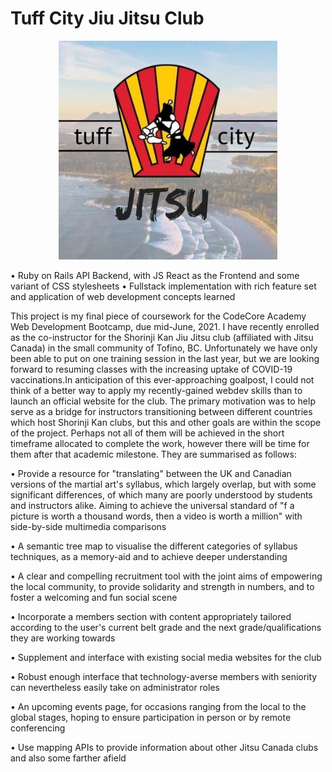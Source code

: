 <p align="center">
    <h1>Tuff City Jiu Jitsu Club</h1>
</p>

<p align="center">
    <img src="/src/img/45726016_249488879054810_1916338949194776576_n.jpg" width="350" title="Teaching practical self defence in westernmost Canada">
</p>

• Ruby on Rails API Backend, with JS React as the Frontend and some variant of CSS stylesheets
• Fullstack implementation with rich feature set and application of web development concepts learned

This project is my final piece of coursework for the CodeCore Academy Web Development Bootcamp, due mid-June, 2021. I have recently enrolled as the co-instructor for the Shorinji Kan Jiu Jitsu club (affiliated with Jitsu Canada) in the small community of Tofino, BC. Unfortunately we have only been able to put on one training session in the last year, but we are looking forward to resuming classes with the increasing uptake of COVID-19 vaccinations.In anticipation of this ever-approaching goalpost, I could not think of a better way to apply my recently-gained webdev skills than to launch an official website for the club. The primary motivation was to help serve as a bridge for instructors transitioning between different countries which host Shorinji Kan clubs, but this and other goals are within the scope of the project. Perhaps not all of them will be achieved in the short timeframe allocated to complete the work, however there will be time for them after that academic milestone. They are summarised as follows:

• Provide a resource for "translating" between the UK and Canadian versions of the martial art's syllabus, which largely overlap, but with some significant differences, of which many are poorly understood by students and instructors alike. Aiming to achieve the universal standard of "f a picture is worth a thousand words, then a video is worth a million" with side-by-side multimedia comparisons

• A semantic tree map to visualise the different categories of syllabus techniques, as a memory-aid and to achieve deeper understanding

• A clear and compelling recruitment tool with the joint aims of empowering the local community, to provide solidarity and strength in numbers, and to foster a welcoming and fun social scene

• Incorporate a members section with content appropriately tailored according to the user's current belt grade and the next grade/qualifications they are working towards

• Supplement and interface with existing social media websites for the club

• Robust enough interface that technology-averse members with seniority can nevertheless easily take on administrator roles

• An upcoming events page, for occasions ranging from the local to the global stages, hoping to ensure participation in person or by remote conferencing

• Use mapping APIs to provide information about other Jitsu Canada clubs and also some farther afield



